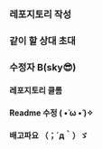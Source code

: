 ### 레포지토리 작성
### 같이 할 상대 초대

### 수정자 B(sky😎)
#### 레포지토리 클롬
#### Readme 수정 ( •̀ ω •́ )✧
#### 배고파요 （；´д｀）ゞ